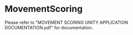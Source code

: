 # MovementScoring
Please refer to "MOVEMENT SCORING UNITY APPLICATION DOCUMENTATION.pdf" for documentation.
